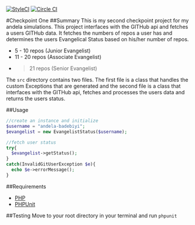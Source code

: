 [![StyleCI](https://styleci.io/repos/47965981/shield)](https://styleci.io/repos/47965981)
[![Circle CI](https://circleci.com/gh/andela-badebiyi/checkpoint_one_bee.svg?style=svg)](https://circleci.com/gh/andela-badebiyi/checkpoint_one_bee)


#Checkpoint One
##Summary
This is my second checkpoint project for my andela simulations. This project interfaces with the GITHub api and fetches a users GITHub data. It fetches the numbers of repos a user has and determines the users Evangelical Status based on his/her number of repos.

* 5 - 10 repos (Junior Evangelist)
* 11 - 20 repos (Associate Evangelist)
* > 21 repos (Senior Evangelist)

The `src` directory contains two files. The first file is a class that handles the custom Exceptions that are generated and the second file is a class that interfaces with the GITHub api, fetches and processes the users data and returns the users status.

##Usage

```php
//create an instance and initialize
$username = "andela-badebiyi";
$evangelist = new EvangelistStatus($username); 

//fetch user status
try{
  $evangelist->getStatus();
}
catch(InvalidGitUserException $e){
  echo $e->errorMessage();
}
```
##Requirements

* [PHP](http://php.net/releases/5_4_0.php)
* [PHPUnit](https://phpunit.de/)

##Testing
Move to your root directory in your terminal and run `phpunit`
